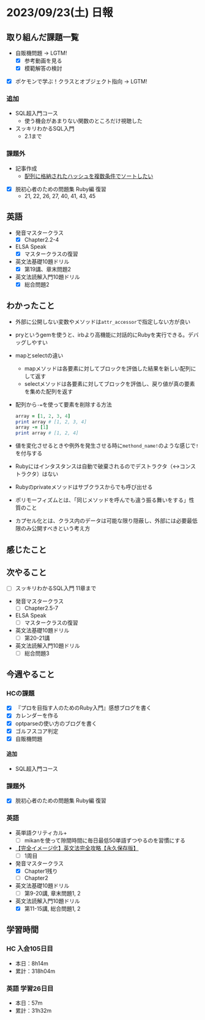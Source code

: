 # 2023/09/23(土) 日報

## 取り組んだ課題一覧

- 自販機問題 -> LGTM!
  - [x] 参考動画を見る
  - [x] 模範解答の検討
- [x] ポケモンで学ぶ！クラスとオブジェクト指向 -> LGTM!

### 追加

- SQL超入門コース
  - 使う機会があまりない関数のところだけ視聴した
- スッキリわかるSQL入門
  - 2.1まで

### 課題外

- 記事作成
  - [配列に格納されたハッシュを複数条件でソートしたい](https://qiita.com/wsigma21/items/a4732f0d829859330348)
- [x] 脱初心者のための問題集 Ruby編 復習
  - 21, 22, 26, 27, 40, 41, 43, 45

## 英語

- 発音マスタークラス
  - [x] Chapter2.2-4
- ELSA Speak
  - [x] マスタークラスの復習
- 英文法基礎10題ドリル
  - [x] 第19講、章末問題2
- 英文法読解入門10題ドリル
  - [x] 総合問題2

## わかったこと

- 外部に公開しない変数やメソッドは`attr_accessor`で指定しない方が良い
- pryというgemを使うと、irbより高機能に対話的にRubyを実行できる。デバッグしやすい
- mapとselectの違い
  - mapメソッドは各要素に対してブロックを評価した結果を新しい配列にして返す
  - selectメソッドは各要素に対してブロックを評価し、戻り値が真の要素を集めた配列を返す
- 配列から`-=`を使って要素を削除する方法

  ```ruby
  array = [1, 2, 3, 4]
  print array # [1, 2, 3, 4]
  array -= [1]
  print array # [1, 2, 4]
  ```

- 値を変化させるときや例外を発生させる時に`methond_name!`のような感じで`!`を付与する
- Rubyにはインタスタンスは自動で破棄されるのでデストラクタ（<->コンストラクタ）はない
- Rubyのprivateメソッドはサブクラスからでも呼び出せる
- ポリモーフィズムとは、「同じメソッドを呼んでも違う振る舞いをする」性質のこと
- カプセル化とは、クラス内のデータは可能な限り隠蔽し、外部には必要最低限のみ公開すべきという考え方

## 感じたこと

## 次やること

- [ ] スッキリわかるSQL入門 11章まで

- 発音マスタークラス
  - [ ] Chapter2.5-7
- ELSA Speak
  - [ ] マスタークラスの復習
- 英文法基礎10題ドリル
  - [ ] 第20-21講
- 英文法読解入門10題ドリル
  - [ ] 総合問題3

## 今週やること

### HCの課題

- [x] 『プロを目指す人のためのRuby入門』感想ブログを書く
- [x] カレンダーを作る
- [x] optparseの使い方のブログを書く
- [x] ゴルフスコア判定
- [x] 自販機問題

#### 追加

- SQL超入門コース

### 課題外

- [x] 脱初心者のための問題集 Ruby編 復習

### 英語

- 英単語クリティカル+
  - [ ] mikanを使って隙間時間に毎日最低50単語ずつやるのを習慣にする
- [【完全イメージ化】英文法完全攻略【永久保存版】](https://youtu.be/c1xbL9Ql4F0?si=f3kFSn2FOjloqZXc)
  - [ ] 1周目
- 発音マスタークラス
  - [x] Chapter1残り
  - [ ] Chapter2
- 英文法基礎10題ドリル
  - [ ] 第9-20講, 章末問題1, 2
- 英文法読解入門10題ドリル
  - [x] 第11-15講, 総合問題1, 2

## 学習時間

### HC 入会105日目

- 本日：8h14m
- 累計：318h04m

### 英語 学習26日目

- 本日：57m
- 累計：31h32m
